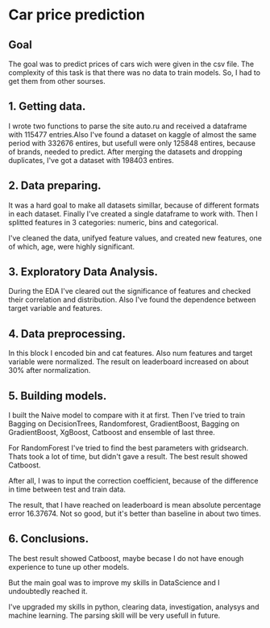 # Car price prediction

## Goal

The goal was to predict prices of cars wich were given in the csv file. The complexity of this task is that there was no data to train models. So, I had to get them from other sourses.

## 1. Getting data.

I wrote two functions to parse the site auto.ru and received a dataframe with 115477 entries.Also I've found a dataset on kaggle of almost the same period with 332676 entires, but usefull were only 125848 entires, because of brands, needed to predict. After merging the datasets and dropping duplicates, I've got a dataset with 198403 entires.  


## 2. Data preparing.

It was a hard goal to make all datasets simillar, because of different formats in each dataset. Finally I've created a single dataframe to work with. Then I splitted features in 3 categories: numeric, bins and categorical.

I've cleaned the data, unifyed feature values, and created new features, one of which, age, were highly significant.

## 3. Exploratory Data Analysis.

During the EDA I've cleared out the significance of features and checked their correlation and distribution. Also I've found the dependence between target variable and features.

## 4. Data preprocessing.

In this block I encoded bin and cat features. Also num features and target variable were normalized. The result on leaderboard increased on about 30% after normalization.  

## 5. Building models.
I built the Naive model to compare with it at first. Then I've tried to train Bagging on DecisionTrees, Randomforest, GradientBoost, Bagging on GradientBoost, XgBoost, Catboost and ensemble of last three. 

For RandomForest I've tried to find the best parameters with gridsearch. Thats took a lot of time, but didn't gave a result. The best result showed Catboost.   

After all, I was to input the correction coefficient, because of the difference in time between test and train data.

The result, that I have reached on leaderboard is mean absolute percentage error 16.37674.
Not so good, but it's better than baseline in about two times. 

## 6. Conclusions.

The best result showed Catboost, maybe becase I do not have enough experience to tune up other models.

But the main goal was to improve my skills in DataScience and I undoubtedly reached it.

I've upgraded my skills in python, clearing data, investigation, analysys and machine learning. The parsing skill will be very usefull in future.
